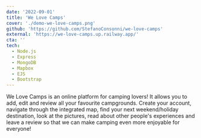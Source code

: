 ```yaml
---
date: '2022-09-01'
title: 'We Love Camps'
cover: './demo-we-love-camps.png'
github: 'https://github.com/StefanoConsonni/we-love-camps'
external: 'https://we-love-camps.up.railway.app/'
cta: ''
tech:
  - Node.js
  - Express
  - MongoDB
  - Mapbox
  - EJS
  - Bootstrap
---
```


We Love Camps is an online platform for camping lovers! It allows you to add, edit and review all your favourite campgrounds. Create your account, navigate through the integrated map, find your next weekend/holiday destination, look at the pictures, read about other people's experiences and leave a review so that we can make camping even more enjoyable for everyone!
